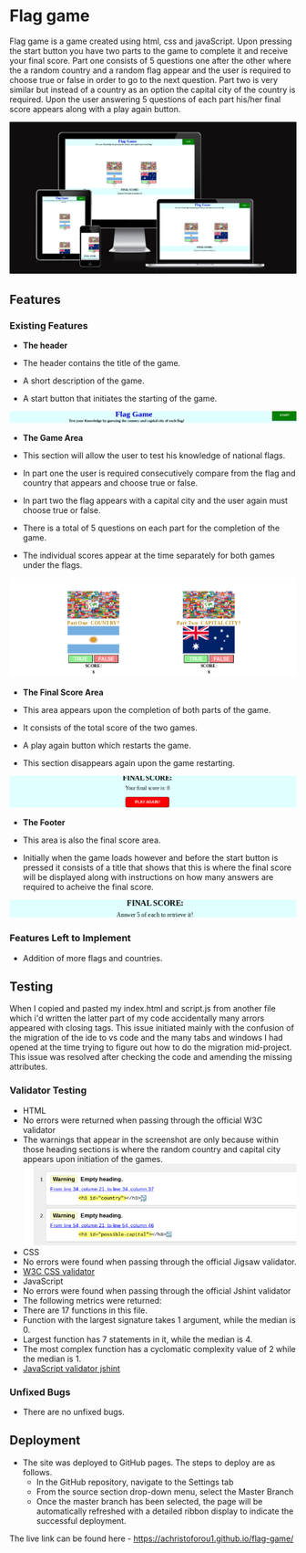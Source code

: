 # Flag game

Flag game is a game created using html, css and javaScript. Upon pressing the start button you have two parts to the game to complete it and receive your final score. Part one consists of 5 questions one after the other where the a random country and a random flag appear and the user is required to choose true or false in order to go to the next question.
Part two is very similar but instead of a country as an option the capital city of the country is required. Upon the user answering 5 questions of each part his/her final score appears along with a play again button.

![website preview on all different screen sizes](/assets/images/am_i_responsive.png)

## Features

### Existing Features

- __The header__

 - The header contains the title of the game.
 - A short description of the game.
 - A start button that initiates the starting of the game.

 ![Game header screenshot](/assets/images/game_header_screenshot.png)


- __The Game Area__

 - This section will allow the user to test his knowledge of national flags.
 - In part one the user is required consecutively compare from the flag and country that appears and choose true or false.
 - In part two the flag appears with a capital city and the user again must choose true or false.
 - There is a total of 5 questions on each part for the completion of the game.
 - The individual scores appear at the time separately for both games under the flags.

  ![Game area screenshot](/assets/images/game_area_screenshot.png)

 - __The Final Score Area__

 - This area appears upon the completion of both parts of the game.
 - It consists of the total score of the two games.
 - A play again button which restarts the game.
 - This section disappears again upon the game restarting.

 ![Final score area screenshot](/assets/images/final_score_area.png)

 - __The Footer__

 - This area is also the final score area.
 - Initially when the game loads however and before the start button is pressed it consists of a title that shows that this is where the final score will be displayed along with instructions on how many answers are required to acheive the final score.

 ![Footer area screenshot](/assets/images/footer_screenshot.png)

 ### Features Left to Implement

 - Addition of more flags and countries.

 ## Testing

 When I copied and pasted my index.html and script.js from another file which i'd written the latter part of my code accidentally many arrors appeared with closing tags.
This issue initiated mainly with the confusion of the migration of the ide to vs code and the many tabs and windows I had opened at the time trying to figure out how to do the migration mid-project.
This issue was resolved after checking the code and amending the missing attributes.

### Validator Testing 

- HTML
 - No errors were returned when passing through the official W3C validator
 - The warnings that appear in the screenshot are only because within those heading sections is where the random country and capital city appears upon initiation of the games.
 ![W3C Validator html](/assets/images/html_checker.png)
- CSS
 - No errors were found when passing through the official Jigsaw validator.
 - [W3C CSS validator](/assets/images/css_validator.png)
- JavaScript
 - No errors were found when passing through the official Jshint validator
 - The following metrics were returned:
  - There are 17 functions in this file.
  - Function with the largest signature takes 1 argument, while the median is 0.
  - Largest function has 7 statements in it, while the median is 4.
  - The most complex function has a cyclomatic complexity value of 2 while the median is 1. 
 - [JavaScript validator jshint](/assets/images/java_validator.png) 


 ### Unfixed Bugs
 - There are no unfixed bugs.

 ## Deployment

- The site was deployed to GitHub pages. The steps to deploy are as follows.
  - In the GitHub repository, navigate to the Settings tab 
  - From the source section drop-down menu, select the Master Branch
  - Once the master branch has been selected, the page will be automatically refreshed with a detailed ribbon display to indicate the successful deployment. 

The live link can be found here - https://achristoforou1.github.io/flag-game/

